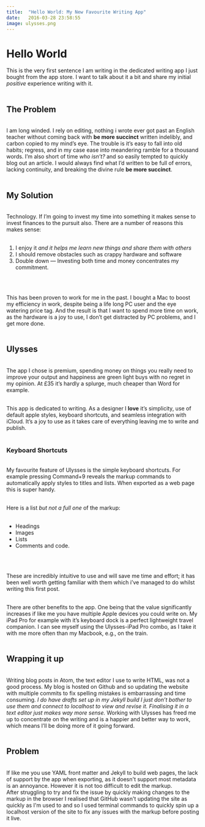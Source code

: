 ```yaml
---
title:  "Hello World: My New Favourite Writing App"
date:   2016-03-28 23:58:55
image: ulysses.png
---
```


<h1>Hello World</strong></h1>
This is the very first sentence I am writing in the dedicated writing app I just bought from the app store. I want to talk about it a bit and share my initial <em>positive</em> experience writing with it.<br><br>

<h2>The Problem</h2><br>
I am long winded. I rely on editing, nothing i wrote ever got past an English teacher without coming back with <strong>be more succinct</strong> written indelibly, and carbon copied to my mind’s eye. The trouble is it’s easy to fall into old habits; regress, and in my case ease into meandering ramble for a thousand words. I’m also short of time <em>who isn’t?</em> and so easily tempted to quickly blog out an article. I would always find what I’d written to be full of errors, lacking continuity, and breaking the divine rule <strong>be more succinct</strong>.<br><br>

<h2>My Solution</h2><br>
Technology. If I’m going to invest my time into something it makes sense to invest finances to the pursuit also. There are a number of reasons this makes sense:<br><br>

<ol>
<li> I enjoy it <em>and it helps me learn new things and share them with others</em></li>
<li> I should remove obstacles such as crappy hardware and software</li>
<li> Double down — Investing both time and money concentrates my commitment.</li>
</ol>
<br><br>

This has been proven to work for me in the past. I bought a Mac to boost my efficiency in work, despite being a life long PC user and the eye watering price tag. And the result is that I want to spend more time on work, as the hardware is a joy to use, I don’t get distracted by PC problems, and I get more done.<br><br>

<h2>Ulysses</h2><br>
The app I chose is premium, spending money on things you really need to improve your output and happiness are green light buys with no regret in my opinion. At £35 it’s hardly a splurge, much cheaper than Word for example.<br><br>

This app is dedicated to writing. As a designer I <strong>love</strong> it’s simplicity, use of default apple styles, keyboard shortcuts, and seamless integration with iCloud. It’s a joy to use as it takes care of everything leaving me to write and publish.<br><br>

<h3>Keyboard Shortcuts</h3><br>
My favourite feature of Ulysses is the simple keyboard shortcuts. For example pressing Command+9 reveals the markup commands to automatically apply styles to titles and lists. When exported as a web page this is super handy.<br><br>

Here is a list <em>but not a full one</em> of the markup:<br><br>

<ul>
<li> Headings</li>
<li> Images</li>
<li> Lists</li>
<li> Comments and code.</li>
</ul><br><br>

These are incredibly intuitive to use and will save me time and effort; it has been well worth getting familiar with them which i’ve managed to do whilst writing this first post.<br><br>

There are other benefits to the app. One being that the value significantly increases if like me you have multiple Apple devices you could write on. My iPad Pro for example with it’s keyboard dock is a perfect lightweight travel companion. I can see myself using the Ulysses-iPad Pro combo, as I take it with me more often than my Macbook, e.g., on the train.<br><br>

<h2>Wrapping it up</h2><br>
Writing blog posts in Atom, the text editor I use to write HTML, was not a good process. My blog is hosted on Github and so updating the website with multiple commits to fix spelling mistakes is embarrassing and time consuming. <em>I do have drafts set up in my Jekyll build I just don’t bother to use them and connect to localhost to view and revise it. Finalising it in a text editor just makes way more sense.</em> Working with Ulysses has freed me up to concentrate on the writing and is a happier and better way to work, which means I’ll be doing more of it going forward.<br><br>

<h2>Problem</h2><br>
If like me you use YAML front matter and Jekyll to build web pages, the lack of support by the app when exporting, as it doesn't support most metadata is an annoyance. However it is not too difficult to edit the markup.<br>
After struggling to try and fix the issue by quickly making changes to the markup in the browser I realised that GitHub wasn't updating the site as quickly as I'm used to and so I used terminal commands to quickly spin up a localhost version of the site to fix any issues with the markup before posting it live.<br><br>
